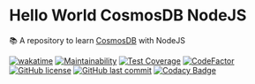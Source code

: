 # Hello World CosmosDB NodeJS

📚 A repository to learn [CosmosDB](https://azure.microsoft.com/en-us/products/cosmos-db) with NodeJS

[![wakatime](https://wakatime.com/badge/github/GuilhermeStracini/hello-world-cosmosdb-nodejs.svg)](https://wakatime.com/badge/github/GuilhermeStracini/hello-world-cosmosdb-nodejs)
[![Maintainability](https://api.codeclimate.com/v1/badges//maintainability)](https://codeclimate.com/github/GuilhermeStracini/hello-world-cosmosdb-nodejs/maintainability)
[![Test Coverage](https://api.codeclimate.com/v1/badges//test_coverage)](https://codeclimate.com/github/GuilhermeStracini/hello-world-cosmosdb-nodejs/test_coverage)
[![CodeFactor](https://www.codefactor.io/repository/github/GuilhermeStracini/hello-world-cosmosdb-nodejs/badge)](https://www.codefactor.io/repository/github/GuilhermeStracini/hello-world-cosmosdb-nodejs)
[![GitHub license](https://img.shields.io/github/license/GuilhermeStracini/hello-world-cosmosdb-nodejs)](https://github.com/GuilhermeStracini/hello-world-cosmosdb-nodejs)
[![GitHub last commit](https://img.shields.io/github/last-commit/GuilhermeStracini/hello-world-cosmosdb-nodejs)](https://github.com/GuilhermeStracini/hello-world-cosmosdb-nodejs)
[![Codacy Badge](https://app.codacy.com/project/badge/Grade/)](https://app.codacy.com/gh/GuilhermeStracini/hello-world-cosmosdb-nodejs/dashboard?utm_source=gh&utm_medium=referral&utm_content=&utm_campaign=Badge_grade)
